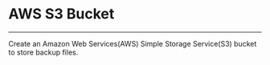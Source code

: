 # AWS S3 Bucket
***
Create an Amazon Web Services(AWS) Simple Storage Service(S3) bucket to store backup files.